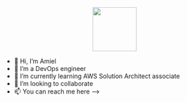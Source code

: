 <div id="header" align="center">
  <img src="https://media.giphy.com/media/1mhjoh17P9oBJzcjSF/giphy.gif" width="100"/>
</div>


- 👋 Hi, I’m Amiel
- 👀 I’m a DevOps engineer
- 🌱 I’m currently learning AWS Solution Architect associate
- 💞️ I’m looking to collaborate 
- 📫 You can reach me here --> 


<!---
Amidouv/Amidouv is a ✨ special ✨ repository because its `README.md` (this file) appears on your GitHub profile.
You can click the Preview link to take a look at your changes.
--->
